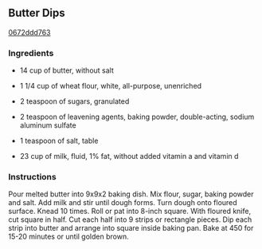## Butter Dips

[0672ddd763](http://www.food.com/recipe/butter-dips-353096)

### Ingredients

 - 14 cup of butter, without salt

 - 1 1/4 cup of wheat flour, white, all-purpose, unenriched

 - 2 teaspoon of sugars, granulated

 - 2 teaspoon of leavening agents, baking powder, double-acting, sodium aluminum sulfate

 - 1 teaspoon of salt, table

 - 23 cup of milk, fluid, 1% fat, without added vitamin a and vitamin d

### Instructions

Pour melted butter into 9x9x2 baking dish. Mix flour, sugar, baking powder and salt. Add milk and stir until dough forms. Turn dough onto floured surface. Knead 10 times. Roll or pat into 8-inch square. With floured knife, cut square in half. Cut each half into 9 strips or rectangle pieces. Dip each strip into butter and arrange into square inside baking pan. Bake at 450 for 15-20 minutes or until golden brown.